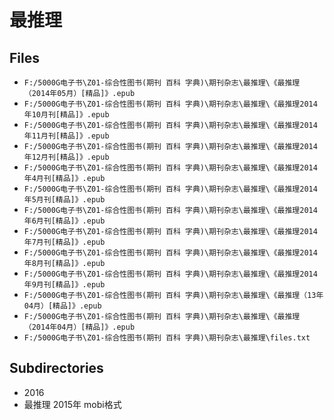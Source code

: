 # 最推理

## Files

- `F:/5000G电子书\Z01-综合性图书(期刊 百科 字典)\期刊杂志\最推理\《最推理  （2014年05月）[精品]》.epub`
- `F:/5000G电子书\Z01-综合性图书(期刊 百科 字典)\期刊杂志\最推理\《最推理2014年10月刊[精品]》.epub`
- `F:/5000G电子书\Z01-综合性图书(期刊 百科 字典)\期刊杂志\最推理\《最推理2014年11月刊[精品]》.epub`
- `F:/5000G电子书\Z01-综合性图书(期刊 百科 字典)\期刊杂志\最推理\《最推理2014年12月刊[精品]》.epub`
- `F:/5000G电子书\Z01-综合性图书(期刊 百科 字典)\期刊杂志\最推理\《最推理2014年4月刊[精品]》.epub`
- `F:/5000G电子书\Z01-综合性图书(期刊 百科 字典)\期刊杂志\最推理\《最推理2014年5月刊[精品]》.epub`
- `F:/5000G电子书\Z01-综合性图书(期刊 百科 字典)\期刊杂志\最推理\《最推理2014年6月刊[精品]》.epub`
- `F:/5000G电子书\Z01-综合性图书(期刊 百科 字典)\期刊杂志\最推理\《最推理2014年7月刊[精品]》.epub`
- `F:/5000G电子书\Z01-综合性图书(期刊 百科 字典)\期刊杂志\最推理\《最推理2014年8月刊[精品]》.epub`
- `F:/5000G电子书\Z01-综合性图书(期刊 百科 字典)\期刊杂志\最推理\《最推理2014年9月刊[精品]》.epub`
- `F:/5000G电子书\Z01-综合性图书(期刊 百科 字典)\期刊杂志\最推理\《最推理（13年04月）[精品]》.epub`
- `F:/5000G电子书\Z01-综合性图书(期刊 百科 字典)\期刊杂志\最推理\《最推理（2014年04月）[精品]》.epub`
- `F:/5000G电子书\Z01-综合性图书(期刊 百科 字典)\期刊杂志\最推理\files.txt`

## Subdirectories

- 2016
- 最推理   2015年   mobi格式

